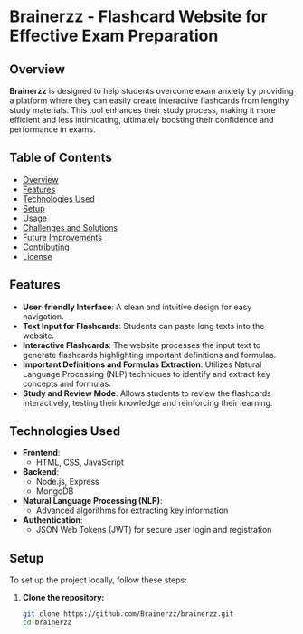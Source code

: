 # Brainerzz - Flashcard Website for Effective Exam Preparation

## Overview
**Brainerzz** is designed to help students overcome exam anxiety by providing a platform where they can easily create interactive flashcards from lengthy study materials. This tool enhances their study process, making it more efficient and less intimidating, ultimately boosting their confidence and performance in exams.

## Table of Contents
- [Overview](#overview)
- [Features](#features)
- [Technologies Used](#technologies-used)
- [Setup](#setup)
- [Usage](#usage)
- [Challenges and Solutions](#challenges-and-solutions)
- [Future Improvements](#future-improvements)
- [Contributing](#contributing)
- [License](#license)

## Features
- **User-friendly Interface**: A clean and intuitive design for easy navigation.
- **Text Input for Flashcards**: Students can paste long texts into the website.
- **Interactive Flashcards**: The website processes the input text to generate flashcards highlighting important definitions and formulas.
- **Important Definitions and Formulas Extraction**: Utilizes Natural Language Processing (NLP) techniques to identify and extract key concepts and formulas.
- **Study and Review Mode**: Allows students to review the flashcards interactively, testing their knowledge and reinforcing their learning.

## Technologies Used
- **Frontend**:
  - HTML, CSS, JavaScript
- **Backend**:
  - Node.js, Express
  - MongoDB
- **Natural Language Processing (NLP)**:
  - Advanced algorithms for extracting key information
- **Authentication**:
  - JSON Web Tokens (JWT) for secure user login and registration

## Setup
To set up the project locally, follow these steps:

1. **Clone the repository:**
   ```bash
   git clone https://github.com/Brainerzz/brainerzz.git
   cd brainerzz

